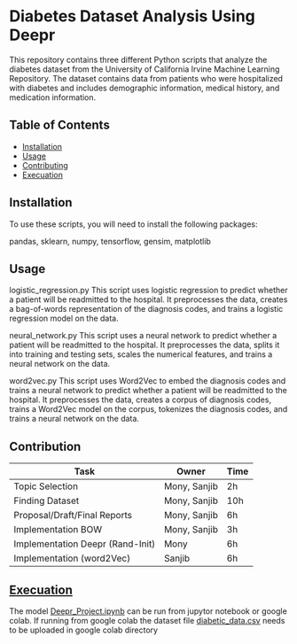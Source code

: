 # Diabetes Dataset Analysis Using Deepr
This repository contains three different Python scripts that analyze the diabetes dataset from the University of California Irvine Machine Learning Repository. The dataset contains data from patients who were hospitalized with diabetes and includes demographic information, medical history, and medication information.

## Table of Contents

- [Installation](#installation)
- [Usage](#usage)
- [Contributing](#contributing)
- [Execuation](#Execution)

## Installation

To use these scripts, you will need to install the following packages:

pandas,
sklearn,
numpy,
tensorflow,
gensim,
matplotlib

## Usage

logistic_regression.py
This script uses logistic regression to predict whether a patient will be readmitted to the hospital. It preprocesses the data, creates a bag-of-words representation of the diagnosis codes, and trains a logistic regression model on the data.

neural_network.py
This script uses a neural network to predict whether a patient will be readmitted to the hospital. It preprocesses the data, splits it into training and testing sets, scales the numerical features, and trains a neural network on the data.

word2vec.py
This script uses Word2Vec to embed the diagnosis codes and trains a neural network to predict whether a patient will be readmitted to the hospital. It preprocesses the data, creates a corpus of diagnosis codes, trains a Word2Vec model on the corpus, tokenizes the diagnosis codes, and trains a neural network on the data.

## Contribution
| Task | Owner | Time |
| --- | --- | --- |
| Topic Selection | Mony, Sanjib | 2h |
| Finding Dataset | Mony, Sanjib | 10h |
| Proposal/Draft/Final Reports | Mony, Sanjib | 6h |
| Implementation BOW | Mony, Sanjib | 3h |
| Implementation Deepr (Rand-Init) | Mony | 6h |
| Implementation (word2Vec) | Sanjib | 6h |

## [Execuation](#Execution)

The model [Deepr_Project.ipynb](./Deepr_Project.ipynb) can be run from jupytor notebook or google colab. If running from google colab the dataset file [diabetic_data.csv](./diabetic_data.csv) needs to be uploaded in google colab directory



